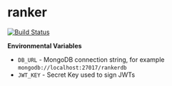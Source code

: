 # ranker

[![Build Status](https://travis-ci.org/glassbeardglobal/ranker.svg?branch=master)](https://travis-ci.org/glassbeardglobal/ranker)

**Environmental Variables**
- `DB_URL` - MongoDB connection string, for example `mongodb://localhost:27017/rankerdb`
- `JWT_KEY` - Secret Key used to sign JWTs
